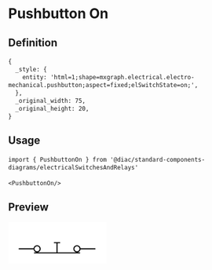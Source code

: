 # Pushbutton On

## Definition

```
{
  _style: { 
    entity: 'html=1;shape=mxgraph.electrical.electro-mechanical.pushbutton;aspect=fixed;elSwitchState=on;',
  },
  _original_width: 75,
  _original_height: 20,
}
```

## Usage

```
import { PushbuttonOn } from '@diac/standard-components-diagrams/electricalSwitchesAndRelays'

<PushbuttonOn/>
```

## Preview

<img src="./pushbutton-on.png" width="200"/>
